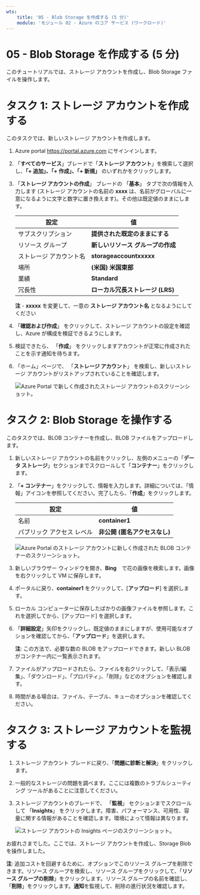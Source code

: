 ```yaml
---
wts:
    title: '05 - Blob Storage を作成する (5 分)'
    module: 'モジュール 02 - Azure のコア サービス (ワークロード)'
---
```

# 05 - Blob Storage を作成する (5 分)

このチュートリアルでは、ストレージ アカウントを作成し、Blob Storage ファイルを操作します。

# タスク 1: ストレージ アカウントを作成する 

このタスクでは、新しいストレージ アカウントを作成します。 

1. Azure portal <a href="https://portal.azure.com" target="_blank"><span style="color: #0066cc;" color="#0066cc">https://portal.azure.com</span></a> にサインインします。

2. 「**すべてのサービス**」ブレードで「**ストレージ アカウント**」を検索して選択し、**「+ 追加」、「+ 作成」、「+ 新規」** のいずれかをクリックします。 

3. 「**ストレージ アカウントの作成**」 ブレードの 「**基本**」 タブで次の情報を入力します (ストレージ アカウントの名前の **xxxx** は、名前がグローバルに一意になるように文字と数字に置き換えます)。その他は既定値のままにします。

    | 設定 | 値 | 
    | --- | --- |
    | サブスクリプション | **提供された既定のままにする** |
    | リソース グループ | **新しいリソース グループの作成** |
    | ストレージ アカウント名 | **storageaccountxxxxx** |
    | 場所 | **(米国) 米国東部**  |
    | 業績 | **Standard** |
    | 冗長性 | **ローカル冗長ストレージ (LRS)** |
    
    **注** -  **xxxxx** を変更して、一意の **ストレージ アカウント名** となるようにしてください

5. 「**確認および作成**」 をクリックして、ストレージ アカウントの設定を確認し、Azure が構成を検証できるようにします。 

6. 検証できたら、 「**作成**」 をクリックしますアカウントが正常に作成されたことを示す通知を待ちます。 

7. 「ホーム」ページで、 「**ストレージ アカウント**」 を検索し、新しいストレージ アカウントがリストアップされていることを確認します。

    ![Azure Portal で新しく作成されたストレージ アカウントのスクリーンショット。](../images/0401.png)

# タスク 2: Blob Storage を操作する

このタスクでは、BLOB コンテナーを作成し、BLOB ファイルをアップロードします。 

1. 新しいストレージ アカウントの名前をクリックし、左側のメニューの「**データ ストレージ**」セクションまでスクロールして「**コンテナー**」をクリックします。

2. 「**+ コンテナー**」をクリックして、情報を入力します。詳細については、「情報」アイコンを参照してください。完了したら、「**作成**」をクリックします。


    | 設定 | 値 |
    | --- | --- |
    | 名前 | **container1**  |
    | パブリック アクセス レベル| **非公開 (匿名アクセスなし)** |
  

    ![Azure Portal のストレージ アカウントに新しく作成された BLOB コンテナーのスクリーンショット。](../images/0402.png)

4. 新しいブラウザー ウィンドウを開き、**Bing**　で花の画像を検索します。画像を右クリックして VM に保存します。 

6. ポータルに戻り、**container1** をクリックして、[**アップロード**] を選択します。

5. ローカル コンピューターに保存したばかりの画像ファイルを参照します。これを選択してから、[アップロード] を選択します。

   
6. 「**詳細設定**」矢印をクリックし、既定値のままにしますが、使用可能なオプションを確認してから、「**アップロード**」を選択します。

    **注**: この方法で、必要な数の BLOB をアップロードできます。新しい BLOB がコンテナー内に一覧表示されます。

7. ファイルがアップロードされたら、ファイルを右クリックして、「表示/編集」、「ダウンロード」、「プロパティ」、「削除」などのオプションを確認します。 

8. 時間がある場合は、ファイル、テーブル、キューのオプションを確認してください。

# タスク 3: ストレージ アカウントを監視する

1. ストレージ アカウント ブレードに戻り、「**問題に診断と解決**」をクリックします。 

2. 一般的なストレージの問題を調べます。ここには複数のトラブルシューティング ツールがあることに注意してください。

3. ストレージ アカウントのブレードで、 「**監視**」 セクションまでスクロールして 「**Insights**」 をクリックします。障害、パフォーマンス、可用性、容量に関する情報があることを確認します。環境によって情報は異なります。

    ![ストレージ アカウントの Insights ページのスクリーンショット。](../images/0403.png)

お疲れさまでした。ここでは、ストレージ アカウントを作成し、Storage Blob を操作しました。

**注**: 追加コストを回避するために、オプションでこのリソース グループを削除できます。リソース グループを検索し、リソース グループをクリックして、「**リソース グループの削除**」をクリックします。リソース グループの名前を確認し、「**削除**」をクリックします。**通知**を監視して、削除の進行状況を確認します。
